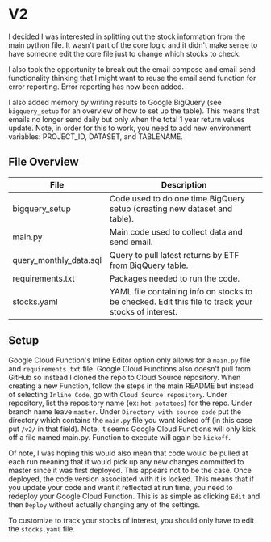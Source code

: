 # V2
I decided I was interested in splitting out the stock information from the main python file. It wasn't part of the core logic and it didn't make sense to have someone edit the core file just to change which stocks to check.

I also took the opportunity to break out the email compose and email send functionality thinking that I might want to reuse the email send function for error reporting. Error reporting has now been added.

I also added memory by writing results to Google BigQuery (see `bigquery_setup` for an overview of how to set up the table). This means that emails no longer send daily but only when the total 1 year return values update. Note, in order for this to work, you need to add new environment variables: PROJECT_ID, DATASET, and TABLENAME.

## File Overview
| File | Description |
|------|-------------|
| bigquery_setup | Code used to do one time BigQuery setup (creating new dataset and table). |
| main.py | Main code used to collect data and send email. |
| query_monthly_data.sql | Query to pull latest returns by ETF from BiqQuery table. |
| requirements.txt | Packages needed to run the code. |
| stocks.yaml | YAML file containing info on stocks to be checked. Edit this file to track your stocks of interest. |

## Setup
Google Cloud Function's Inline Editor option only allows for a `main.py` file and `requirements.txt` file. Google Cloud Functions also doesn't pull from GitHub so instead I cloned the repo to Cloud Source repository. When creating a new Function, follow the steps in the main README but instead of selecting `Inline Code`, go with `Cloud Source repository`. Under repository, list the repository name (ex: `hot-potatoes`) for the repo. Under branch name leave `master`. Under `Directory with source code` put the directory which contains the `main.py` file you want kicked off (in this case put `/v2/` in that field). Note, it seems Google Cloud Functions will only kick off a file named main.py. Function to execute will again be `kickoff`.

Of note, I was hoping this would also mean that code would be pulled at each run meaning that it would pick up any new changes committed to master since it was first deployed. This appears not to be the case. Once deployed, the code version associated with it is locked. This means that if you update your code and want it reflected at run time, you need to redeploy your Google Cloud Function. This is as simple as clicking `Edit` and then `Deploy` without actually changing any of the settings.

To customize to track your stocks of interest, you should only have to edit the `stocks.yaml` file.
